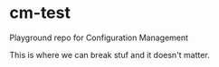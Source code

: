 # cm-test
Playground repo for Configuration Management 

This is where we can break stuf and it doesn't matter.
